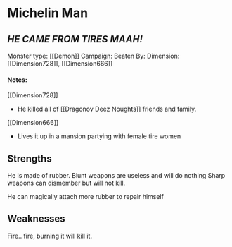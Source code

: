 # Michelin Man
## *HE CAME FROM TIRES MAAH!*

Monster type: [[Demon]]
Campaign: 
Beaten By: 
Dimension: [[Dimension728]], [[Dimension666]]

#### Notes:
[[Dimension728]]
- He killed all of [[Dragonov Deez Noughts]] friends and family.

[[Dimension666]]
- Lives it up in a mansion partying with female tire women

## Strengths
He is made of rubber. Blunt weapons are useless and will do nothing
Sharp weapons can dismember but will not kill. 

He can magically attach more rubber to repair himself
## Weaknesses 
Fire.. fire, burning it will kill it.



